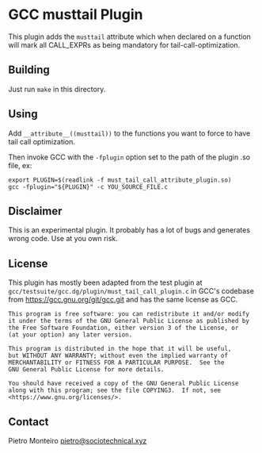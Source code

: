 # GCC musttail Plugin

This plugin adds the `musttail` attribute which when declared on a function will  mark all CALL_EXPRs as being mandatory for tail-call-optimization.

## Building

Just run `make` in this directory.

## Using

Add `__attribute__((musttail))` to the functions you want to force to have tail call optimization.

Then invoke GCC with the `-fplugin` option set to the path of the plugin .so file, ex:

``` shell
export PLUGIN=$(readlink -f must_tail_call_attribute_plugin.so)
gcc -fplugin="${PLUGIN}" -c YOU_SOURCE_FILE.c
```

## Disclaimer

This is an experimental plugin. It probably has a lot of bugs and generates wrong code. Use at you own risk.

## License

This plugin has mostly been adapted from the test plugin at `gcc/testsuite/gcc.dg/plugin/must_tail_call_plugin.c` in GCC's codebase from https://gcc.gnu.org/git/gcc.git and has the same license as GCC.

```
This program is free software: you can redistribute it and/or modify
it under the terms of the GNU General Public License as published by
the Free Software Foundation, either version 3 of the License, or
(at your option) any later version.

This program is distributed in the hope that it will be useful,
but WITHOUT ANY WARRANTY; without even the implied warranty of
MERCHANTABILITY or FITNESS FOR A PARTICULAR PURPOSE.  See the
GNU General Public License for more details.

You should have received a copy of the GNU General Public License
along with this program; see the file COPYING3.  If not, see
<https://www.gnu.org/licenses/>.
```

## Contact

Pietro Monteiro <pietro@sociotechnical.xyz>
